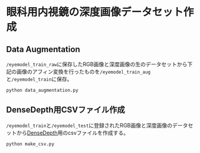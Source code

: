 # 眼科用内視鏡の深度画像データセット作成
## Data Augmentation
`/eyemodel_train_raw`に保存したRGB画像と深度画像の生のデータセットから下記の画像のアフィン変換を行ったものを`/eyemodel_train_aug`と`/eyemodel_train`に保存。
```
python data_augmentation.py
```

## DenseDepth用CSVファイル作成
`/eyemodel_train`と`/eyemodel_test`に登録されたRGB画像と深度画像のデータセットから[DenseDepth](https://github.com/Mtakenoko/DenseDepth)用のcsvファイルを作成する。
```
python make_csv.py
```